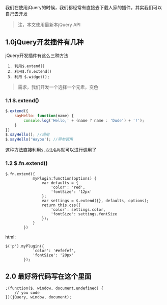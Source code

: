 我们在使用jQuery的时候，我们都经常有直接去下载人家的插件，其实我们可以自己去开发

> 注，本文使用最新本jQuery API

## 1.0jQuery开发插件有几种

jQuery开发插件有这么三种方法
```
 1. 利用$.extend()
 2. 利用$.fn.extend()
 3. 利用 $.widget();
```
> 需求，我们开发一个选择一个元素，变色

### 1.1 $.extend()
```javascript
$.extend({
    sayHello: function(name) {
        console.log('Hello,' + (name ? name : 'Dude') + '!');
    }
})
$.sayHello(); //调用
$.sayHello('Wayou'); //带参调用
```
这种方法直接利用`$.方法名称`就可以进行调用了

### 1.2 $.fn.extend()

```
$.fn.extend({
			myPlugin:function(options) {
			    var defaults = {
			        'color': 'red',
			        'fontSize': '12px'
			    };
			    var settings = $.extend({}, defaults, options);
			    return this.css({
			        'color': settings.color,
			        'fontSize': settings.fontSize
			    });
			}
		})
```
html:
```
$('p').myPlugin({
			'color': '#efefef',
			'fontSize': '20px'
		});
```
## 2.0 最好将代码写在这个里面
```
;(function($, window, document,undefined) {
	// you code
})(jQuery, window, document);
```
